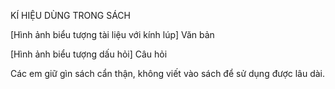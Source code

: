 KÍ HIỆU DÙNG TRONG SÁCH

[Hình ảnh biểu tượng tài liệu với kính lúp] Văn bản

[Hình ảnh biểu tượng dấu hỏi] Câu hỏi

Các em giữ gìn sách cẩn thận, không viết vào sách để sử dụng được lâu dài.